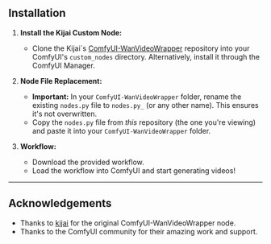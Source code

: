 ## Installation

1.  **Install the Kijai Custom Node:**
    *   Clone the Kijai´s [ComfyUI-WanVideoWrapper](https://github.com/kijai/ComfyUI-WanVideoWrapper) repository into your ComfyUI's `custom_nodes` directory.  Alternatively, install it through the ComfyUI Manager.

2.  **Node File Replacement:**
    *   **Important:**  In your `ComfyUI-WanVideoWrapper` folder, rename the existing `nodes.py` file to `nodes.py_` (or any other name).  This ensures it's not overwritten.
    *   Copy the `nodes.py` file from *this* repository (the one you're viewing) and paste it into your `ComfyUI-WanVideoWrapper` folder.

3.  **Workflow:**
    *   Download the provided workflow.
    *   Load the workflow into ComfyUI and start generating videos!

---

## Acknowledgements

*   Thanks to [kijai](https://github.com/kijai) for the original ComfyUI-WanVideoWrapper node.
*   Thanks to the ComfyUI community for their amazing work and support.


